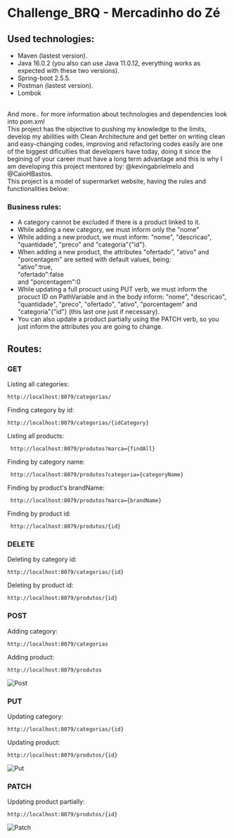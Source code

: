 # Challenge_BRQ - Mercadinho do Zé

## Used technologies: 
- Maven (lastest version).
- Java 16.0.2 (you also can use Java 11.0.12, everything works as expected with these two versions).
- Spring-boot 2.5.5.
- Postman (lastest version).
- Lombok
<br>
And more.. for more information about technologies and dependencies look into pom.xml
<br>
This project has the objective to pushing my knowledge to the limits, develop my abilities with Clean Architecture and get better on writing clean and easy-changing codes,
improving and refactoring codes easily are one of the biggest dificulties that developers have today, doing it since the begining of your career must have a long term advantage
and this is why I am developing this project mentored by: @kevingabrielmelo and @CaioHBastos.<br>
This project is a model of supermarket website, having the rules and functionalities below:
<br>

### Business rules: 
- A category cannot be excluded if there is a product linked to it.
- While adding a new category, we must inform only the "nome"
- While adding a new product, we must inform: "nome", "descricao", "quantidade", "preco" and "categoria"{"id"}.
- When adding a new product, the attributes "ofertado", "ativo" and "porcentagem" are setted with default values, being: <br>"ativo":true, <br>"ofertado":false <br>and "porcentagem":0
- While updating a full procuct using PUT verb, we must inform the procuct ID on PathVariable and in the body inform: "nome", "descricao", "quantidade", "preco", "ofertado", "ativo", "porcentagem" and "categoria"{"id"} (this last one just if necessary).
- You can also update a product partially using the PATCH verb, so you just inform the attributes you are going to change.

## Routes: 
### GET

 Listing all categories:
 ``` 
 http://localhost:8079/categorias/
 ```
 Finding category by id:
 ```
 http://localhost:8079/categorias/{idCategory}
 ```
 Listing all products:
```
 http://localhost:8079/produtos?marca={findAll}
```
 Finding by category name:
```
 http://localhost:8079/produtos?categoria={categoryName}
```
 Finding by product's brandName:
```
 http://localhost:8079/produtos?marca={brandName}
```
 Finding by product id:
```
 http://localhost:8079/produtos/{id}
```
 
 ### DELETE
 
 Deleting by category id:
``` 
http://localhost:8079/categorias/{id}
```
Deleting by product id:
``` 
http://localhost:8079/produtos/{id}
```
 
 ### POST
 
Adding category:
``` 
http://localhost:8079/categorias
```
Adding product:
``` 
http://localhost:8079/produtos
```
![Post](https://user-images.githubusercontent.com/76667034/138158137-36b36f5e-7516-4112-b02a-f7b9684b33d3.PNG)

### PUT
 
Updating category:
``` 
http://localhost:8079/categorias/{id}
```
Updating product:
``` 
http://localhost:8079/produtos/{id}
```
![Put](https://user-images.githubusercontent.com/76667034/138157986-1b32fdf1-465a-43bc-bbe9-5d3de6557472.PNG)

### PATCH
 
Updating product partially:
``` 
http://localhost:8079/produtos/{id}
```
![Patch](https://user-images.githubusercontent.com/76667034/138157840-171b2abc-4481-4ab9-881c-f4f5301e8b67.PNG)

